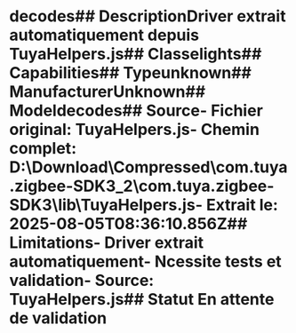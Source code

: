 # decodes##  DescriptionDriver extrait automatiquement depuis TuyaHelpers.js##  Classelights##  Capabilities##  Typeunknown##  ManufacturerUnknown##  Modeldecodes##  Source- **Fichier original**: TuyaHelpers.js- **Chemin complet**: D:\Download\Compressed\com.tuya.zigbee-SDK3_2\com.tuya.zigbee-SDK3\lib\TuyaHelpers.js- **Extrait le**: 2025-08-05T08:36:10.856Z##  Limitations- Driver extrait automatiquement- Ncessite tests et validation- Source: TuyaHelpers.js##  Statut En attente de validation